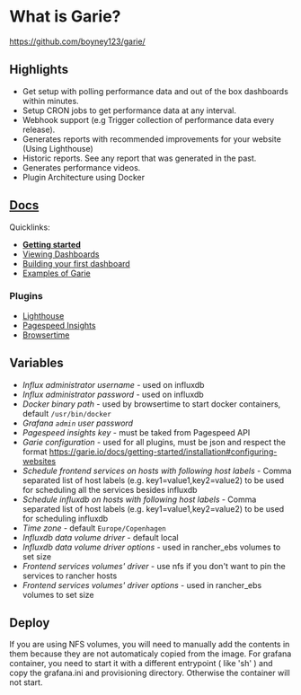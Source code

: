 # What is Garie?

https://github.com/boyney123/garie/

## Highlights

- Get setup with polling performance data and out of the box dashboards within minutes.
- Setup CRON jobs to get performance data at any interval.
- Webhook support (e.g Trigger collection of performance data every release).
- Generates reports with recommended improvements for your website (Using Lighthouse)
- Historic reports. See any report that was generated in the past.
- Generates performance videos.
- Plugin Architecture using Docker

## [Docs](https://garie.io)

Quicklinks:

- [**Getting started**](https://garie.io/docs/getting-started/installation)
- [Viewing Dashboards](https://garie.io/docs/getting-started/viewing-dashboards)
- [Building your first dashboard](https://garie.io/docs/creating-your-own-dashboard/getting-started)
- [Examples of Garie](https://garie.io/docs/examples/example-list)


### Plugins

- [Lighthouse](https://github.com/boyney123/garie-lighthouse)
- [Pagespeed Insights](https://github.com/boyney123/garie-pagespeed-insights)
- [Browsertime](https://github.com/boyney123/garie-pagespeed-insights)


## Variables

- *Influx administrator username* - used on influxdb 
- *Influx administrator password* - used on influxdb
- *Docker binary path* - used by browsertime to start docker containers, default `/usr/bin/docker`
- *Grafana `admin` user password*
- *Pagespeed insights key* - must be taked from Pagespeed API
- *Garie configuration* - used for all plugins, must be json and respect the format https://garie.io/docs/getting-started/installation#configuring-websites
- *Schedule frontend services on hosts with following host labels* - Comma separated list of host labels (e.g. key1=value1,key2=value2) to be used for scheduling all the services besides influxdb
- *Schedule influxdb on hosts with following host labels* - Comma separated list of host labels (e.g. key1=value1,key2=value2) to be used for scheduling influxdb
- *Time zone* - default `Europe/Copenhagen`
- *Influxdb data volume driver* - default local
- *Influxdb data volume driver options* - used in rancher_ebs volumes to set size
- *Frontend services volumes' driver* - use nfs if you don't want to pin the services to rancher hosts
- *Frontend services volumes' driver options* -  used in rancher_ebs volumes to set size

## Deploy

If you are using NFS volumes, you will need to manually add the contents in them because they are not automaticaly copied from the image. For grafana container, you need to start it with a different entrypoint ( like 'sh' ) and copy the grafana.ini and provisioning directory. Otherwise the container will not start.





